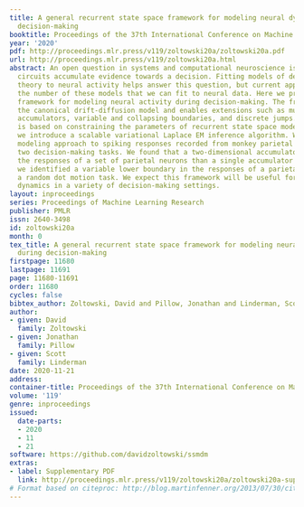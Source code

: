 ```yaml
---
title: A general recurrent state space framework for modeling neural dynamics during
  decision-making
booktitle: Proceedings of the 37th International Conference on Machine Learning
year: '2020'
pdf: http://proceedings.mlr.press/v119/zoltowski20a/zoltowski20a.pdf
url: http://proceedings.mlr.press/v119/zoltowski20a.html
abstract: An open question in systems and computational neuroscience is how neural
  circuits accumulate evidence towards a decision. Fitting models of decision-making
  theory to neural activity helps answer this question, but current approaches limit
  the number of these models that we can fit to neural data. Here we propose a general
  framework for modeling neural activity during decision-making. The framework includes
  the canonical drift-diffusion model and enables extensions such as multi-dimensional
  accumulators, variable and collapsing boundaries, and discrete jumps. Our framework
  is based on constraining the parameters of recurrent state space models, for which
  we introduce a scalable variational Laplace EM inference algorithm. We applied the
  modeling approach to spiking responses recorded from monkey parietal cortex during
  two decision-making tasks. We found that a two-dimensional accumulator better captured
  the responses of a set of parietal neurons than a single accumulator model, and
  we identified a variable lower boundary in the responses of a parietal neuron during
  a random dot motion task. We expect this framework will be useful for modeling neural
  dynamics in a variety of decision-making settings.
layout: inproceedings
series: Proceedings of Machine Learning Research
publisher: PMLR
issn: 2640-3498
id: zoltowski20a
month: 0
tex_title: A general recurrent state space framework for modeling neural dynamics
  during decision-making
firstpage: 11680
lastpage: 11691
page: 11680-11691
order: 11680
cycles: false
bibtex_author: Zoltowski, David and Pillow, Jonathan and Linderman, Scott
author:
- given: David
  family: Zoltowski
- given: Jonathan
  family: Pillow
- given: Scott
  family: Linderman
date: 2020-11-21
address: 
container-title: Proceedings of the 37th International Conference on Machine Learning
volume: '119'
genre: inproceedings
issued:
  date-parts:
  - 2020
  - 11
  - 21
software: https://github.com/davidzoltowski/ssmdm
extras:
- label: Supplementary PDF
  link: http://proceedings.mlr.press/v119/zoltowski20a/zoltowski20a-supp.pdf
# Format based on citeproc: http://blog.martinfenner.org/2013/07/30/citeproc-yaml-for-bibliographies/
---
```

